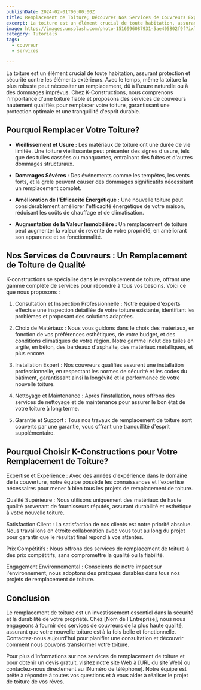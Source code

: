 ```yaml
---
publishDate: 2024-02-01T00:00:00Z
title: Remplacement de Toiture; Découvrez Nos Services de Couvreurs Experts
excerpt: La toiture est un élément crucial de toute habitation, assurant protection et sécurité contre les éléments extérieurs. Avant de la remplacer, considérez les points cruciaux suivants
image: https://images.unsplash.com/photo-1516996087931-5ae405802f9f?ixlib=rb-4.0.3&ixid=M3wxMjA3fDB8MHxwaG90by1wYWdlfHx8fGVufDB8fHx8fA%3D%3D&auto=format&fit=crop&w=2070&q=80
category: Tutorials
tags:
  - couvreur
  - services

---
```


La toiture est un élément crucial de toute habitation, assurant protection et sécurité contre les éléments extérieurs. Avec le temps, même la toiture la plus robuste peut nécessiter un remplacement, dû à l'usure naturelle ou à des dommages imprévus. Chez K-Constructions, nous comprenons l'importance d'une toiture fiable et proposons des services de couvreurs hautement qualifiés pour remplacer votre toiture, garantissant une protection optimale et une tranquillité d'esprit durable.

## Pourquoi Remplacer Votre Toiture?

- **Vieillissement et Usure :** Les matériaux de toiture ont une durée de vie limitée. Une toiture vieillissante peut présenter des signes d'usure, tels que des tuiles cassées ou manquantes, entraînant des fuites et d'autres dommages structuraux.

- **Dommages Sévères :** Des événements comme les tempêtes, les vents forts, et la grêle peuvent causer des dommages significatifs nécessitant un remplacement complet.

- **Amélioration de l'Efficacité Énergétique :** Une nouvelle toiture peut considérablement améliorer l'efficacité énergétique de votre maison, réduisant les coûts de chauffage et de climatisation.

- **Augmentation de la Valeur Immobilière :** Un remplacement de toiture peut augmenter la valeur de revente de votre propriété, en améliorant son apparence et sa fonctionnalité.

## Nos Services de Couvreurs : Un Remplacement de Toiture de Qualité
K-constructions se spécialise dans le remplacement de toiture, offrant une gamme complète de services pour répondre à tous vos besoins. Voici ce que nous proposons :
1. Consultation et Inspection Professionnelle : Notre équipe d'experts effectue une inspection détaillée de votre toiture existante, identifiant les problèmes et proposant des solutions adaptées.

1. Choix de Matériaux : Nous vous guidons dans le choix des matériaux, en fonction de vos préférences esthétiques, de votre budget, et des conditions climatiques de votre région. Notre gamme inclut des tuiles en argile, en béton, des bardeaux d'asphalte, des matériaux métalliques, et plus encore.

1. Installation Expert : Nos couvreurs qualifiés assurent une installation professionnelle, en respectant les normes de sécurité et les codes du bâtiment, garantissant ainsi la longévité et la performance de votre nouvelle toiture.

1. Nettoyage et Maintenance : Après l'installation, nous offrons des services de nettoyage et de maintenance pour assurer le bon état de votre toiture à long terme.

1. Garantie et Support : Tous nos travaux de remplacement de toiture sont couverts par une garantie, vous offrant une tranquillité d'esprit supplémentaire.


## Pourquoi Choisir K-Constructions pour Votre Remplacement de Toiture?
Expertise et Expérience : Avec des années d'expérience dans le domaine de la couverture, notre équipe possède les connaissances et l'expertise nécessaires pour mener à bien tous les projets de remplacement de toiture.

Qualité Supérieure : Nous utilisons uniquement des matériaux de haute qualité provenant de fournisseurs réputés, assurant durabilité et esthétique à votre nouvelle toiture.

Satisfaction Client : La satisfaction de nos clients est notre priorité absolue. Nous travaillons en étroite collaboration avec vous tout au long du projet pour garantir que le résultat final répond à vos attentes.

Prix Compétitifs : Nous offrons des services de remplacement de toiture à des prix compétitifs, sans compromettre la qualité ou la fiabilité.

Engagement Environnemental : Conscients de notre impact sur l'environnement, nous adoptons des pratiques durables dans tous nos projets de remplacement de toiture.

## Conclusion
Le remplacement de toiture est un investissement essentiel dans la sécurité et la durabilité de votre propriété. Chez [Nom de l'Entreprise], nous nous engageons à fournir des services de couvreurs de la plus haute qualité, assurant que votre nouvelle toiture est à la fois belle et fonctionnelle. Contactez-nous aujourd'hui pour planifier une consultation et découvrir comment nous pouvons transformer votre toiture.

Pour plus d'informations sur nos services de remplacement de toiture et pour obtenir un devis gratuit, visitez notre site Web à [URL du site Web] ou contactez-nous directement au [Numéro de téléphone]. Notre équipe est prête à répondre à toutes vos questions et à vous aider à réaliser le projet de toiture de vos rêves.
